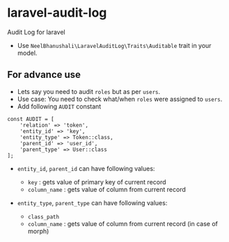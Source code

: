 # laravel-audit-log
Audit Log for laravel

- Use `NeelBhanushali\LaravelAuditLog\Traits\Auditable` trait in your model.

## For advance use
- Lets say you need to audit `roles` but as per `users`.
- Use case: You need to check what/when `roles` were assigned to `users`.
- Add following `AUDIT` constant

```
const AUDIT = [
    'relation' => 'token',
    'entity_id' => 'key',
    'entity_type' => Token::class,
    'parent_id' => 'user_id',
    'parent_type' => User::class
];
```

* `entity_id`, `parent_id` can have following values:
  - `key` : gets value of primary key of current record
  - `column_name` : gets value of column from current record

* `entity_type`, `parent_type` can have following values:
  - `class_path`
  - `column_name` : gets value of column from current record (in case of morph)

